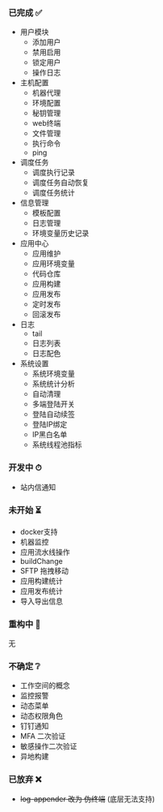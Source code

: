 ### 已完成 ✅

* 用户模块
    * 添加用户
    * 禁用启用
    * 锁定用户
    * 操作日志
* 主机配置
    * 机器代理
    * 环境配置
    * 秘钥管理
    * web终端
    * 文件管理
    * 执行命令
    * ping
* 调度任务
    * 调度执行记录
    * 调度任务自动恢复
    * 调度任务统计
* 信息管理
    * 模板配置
    * 日志管理
    * 环境变量历史记录
* 应用中心
    * 应用维护
    * 应用环境变量
    * 代码仓库
    * 应用构建
    * 应用发布
    * 定时发布
    * 回滚发布
* 日志
    * tail
    * 日志列表
    * 日志配色
* 系统设置
    * 系统环境变量
    * 系统统计分析
    * 自动清理
    * 多端登陆开关
    * 登陆自动续签
    * 登陆IP绑定
    * IP黑白名单
    * 系统线程池指标

### 开发中 ⏱

* 站内信通知

### 未开始 ⏳

* docker支持
* 机器监控
* 应用流水线操作
* buildChange
* SFTP 拖拽移动
* 应用构建统计
* 应用发布统计
* 导入导出信息

### 重构中 🔨

无

### 不确定 ❔

* 工作空间的概念
* 监控报警
* 动态菜单
* 动态权限角色
* 钉钉通知
* MFA 二次验证
* 敏感操作二次验证
* 异地构建

### 已放弃 ❌

* ~~log-appender 改为 伪终端~~ (底层无法支持)


